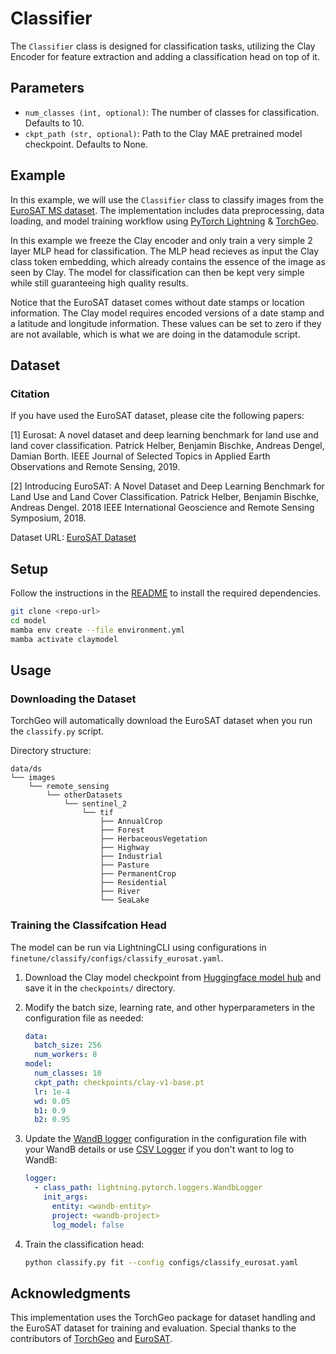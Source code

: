 # Classifier

The `Classifier` class is designed for classification tasks, utilizing the Clay Encoder for feature extraction and adding a classification head on top of it.

## Parameters

- `num_classes (int, optional)`: The number of classes for classification. Defaults to 10.
- `ckpt_path (str, optional)`: Path to the Clay MAE pretrained model checkpoint. Defaults to None.

## Example

In this example, we will use the `Classifier` class to classify images from the [EuroSAT MS dataset](https://github.com/phelber/EuroSAT). The implementation includes data preprocessing, data loading, and model training workflow using [PyTorch Lightning](https://lightning.ai/) & [TorchGeo](https://github.com/microsoft/torchgeo).

In this example we freeze the Clay encoder and only train a very simple 2 layer MLP head for classification. The MLP head recieves as input the Clay class token embedding, which already contains the essence of the image as seen by Clay. The model for classification can then be kept very simple while still guaranteeing high quality results.

Notice that the EuroSAT dataset comes without date stamps or location information. The Clay model requires encoded versions of a date stamp and a latitude and longitude information. These values can be set to zero if they are not available, which is what we are doing in the datamodule script. 
## Dataset

### Citation

If you have used the EuroSAT dataset, please cite the following papers:

[1] Eurosat: A novel dataset and deep learning benchmark for land use and land cover classification. Patrick Helber, Benjamin Bischke, Andreas Dengel, Damian Borth. IEEE Journal of Selected Topics in Applied Earth Observations and Remote Sensing, 2019.

[2] Introducing EuroSAT: A Novel Dataset and Deep Learning Benchmark for Land Use and Land Cover Classification. Patrick Helber, Benjamin Bischke, Andreas Dengel. 2018 IEEE International Geoscience and Remote Sensing Symposium, 2018.

Dataset URL: [EuroSAT Dataset](https://madm.dfki.de/files/sentinel/EuroSATallBands.zip)

## Setup

Follow the instructions in the [README](../../README.md) to install the required dependencies.

```bash
git clone <repo-url>
cd model
mamba env create --file environment.yml
mamba activate claymodel
```

## Usage

### Downloading the Dataset

TorchGeo will automatically download the EuroSAT dataset when you run the `classify.py` script.

Directory structure:
```
data/ds
└── images
    └── remote_sensing
        └── otherDatasets
            └── sentinel_2
                └── tif
                    ├── AnnualCrop
                    ├── Forest
                    ├── HerbaceousVegetation
                    ├── Highway
                    ├── Industrial
                    ├── Pasture
                    ├── PermanentCrop
                    ├── Residential
                    ├── River
                    └── SeaLake
```


### Training the Classifcation Head

The model can be run via LightningCLI using configurations in `finetune/classify/configs/classify_eurosat.yaml`.

1. Download the Clay model checkpoint from [Huggingface model hub](https://huggingface.co/made-with-clay/Clay/blob/main/clay-v1-base.ckpt) and save it in the `checkpoints/` directory.

2. Modify the batch size, learning rate, and other hyperparameters in the configuration file as needed:
    ```yaml
    data:
      batch_size: 256
      num_workers: 8
    model:
      num_classes: 10
      ckpt_path: checkpoints/clay-v1-base.pt
      lr: 1e-4
      wd: 0.05
      b1: 0.9
      b2: 0.95
    ```

3. Update the [WandB logger](https://lightning.ai/docs/pytorch/stable/extensions/generated/lightning.pytorch.loggers.WandbLogger.html#lightning.pytorch.loggers.WandbLogger) configuration in the configuration file with your WandB details or use [CSV Logger](https://lightning.ai/docs/pytorch/stable/extensions/generated/lightning.pytorch.loggers.CSVLogger.html#lightning.pytorch.loggers.CSVLogger) if you don't want to log to WandB:
    ```yaml
    logger:
      - class_path: lightning.pytorch.loggers.WandbLogger
        init_args:
          entity: <wandb-entity>
          project: <wandb-project>
          log_model: false
    ```

4. Train the classification head:
    ```bash
    python classify.py fit --config configs/classify_eurosat.yaml
    ```

## Acknowledgments

This implementation uses the TorchGeo package for dataset handling and the EuroSAT dataset for training and evaluation. Special thanks to the contributors of [TorchGeo](https://github.com/microsoft/torchgeo) and [EuroSAT](https://github.com/phelber/EuroSAT).
